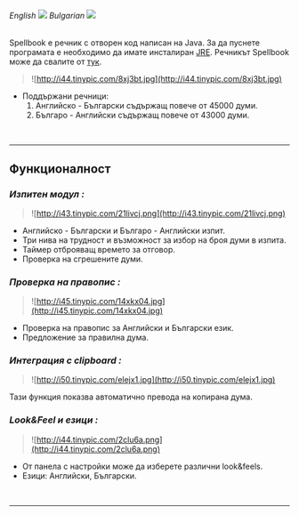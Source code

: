 ###### English [![](http://www.secretskypeemoticons.com/skype/emoticons/flags/gb.png)](http://code.google.com/p/spellbook-dictionary/) Bulgarian [![](http://www.secretskypeemoticons.com/skype/emoticons/flags/bg.png)](http://code.google.com/p/spellbook-dictionary/wiki/Homepage_bg) ######


Spellbook е речник с отворен код написан на Java. За да пуснете програмата е необходимо да имате инсталиран [JRE](http://www.java.com/en/download/manual.jsp). Речникът Spellbook може да свалите от [тук](http://code.google.com/p/spellbook-dictionary/downloads/list).


> ![http://i44.tinypic.com/8xj3bt.jpg](http://i44.tinypic.com/8xj3bt.jpg)


  * Поддържани речници:
    1. Английско - Български съдържащ повече от 45000 думи.
    1. Българо - Английски съдържащ повече от 43000 думи.

<br />

---


## Функционалност ##


### _Изпитен модул :_ ###


> ![http://i43.tinypic.com/21livcj.png](http://i43.tinypic.com/21livcj.png)


  * Английско - Български и Българо - Английски изпит.
  * Три нива на трудност и възможност за избор на броя думи в изпита.
  * Таймер отброяващ времето за отговор.
  * Проверка на сгрешените думи.


### _Проверка на правопис :_ ###


> ![http://i45.tinypic.com/14xkx04.jpg](http://i45.tinypic.com/14xkx04.jpg)


  * Проверка на правопис за Английски и Български език.
  * Предложение за правилна дума.


### _Интеграция с clipboard :_ ###


> ![http://i50.tinypic.com/elejx1.jpg](http://i50.tinypic.com/elejx1.jpg)


Тази функция показва автоматично превода на копирана дума.


### _Look&Feel и езици :_ ###


> ![http://i44.tinypic.com/2clu6a.png](http://i44.tinypic.com/2clu6a.png)


  * От панела с настройки може да изберете различни look&feels.
  * Езици: Английски, Български.

<br />

---
